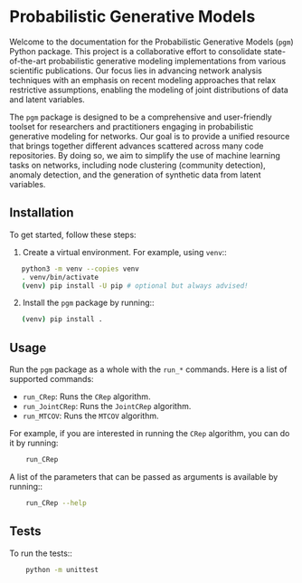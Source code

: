 # Probabilistic Generative Models

Welcome to the documentation for the Probabilistic Generative Models (``pgm``) Python package. This project is a
collaborative effort to consolidate state-of-the-art probabilistic generative modeling implementations from various
scientific publications. Our focus lies in advancing network analysis techniques with an emphasis on recent modeling
approaches that relax restrictive assumptions, enabling the modeling of joint distributions of data and latent
variables.

The ``pgm`` package is designed to be a comprehensive and user-friendly toolset for researchers and practitioners engaging
in probabilistic generative modeling for networks. Our goal is to provide a unified resource that brings together
different advances scattered across many code repositories. By doing so, we aim to simplify the use of machine
learning tasks on networks, including node clustering (community detection), anomaly detection, and the generation of
synthetic data from latent variables.

## Installation

To get started, follow these steps:

1. Create a virtual environment. For example, using ``venv``::

```bash
   python3 -m venv --copies venv
   . venv/bin/activate
   (venv) pip install -U pip # optional but always advised!
```

2. Install the ``pgm`` package by running::

```bash
   (venv) pip install .
```

## Usage

Run the `pgm` package as a whole with the `run_*` commands. Here is a list of supported commands:

- `run_CRep`: Runs the `CRep` algorithm.
- `run_JointCRep`: Runs the `JointCRep` algorithm.
- `run_MTCOV`: Runs the `MTCOV` algorithm.

For example, if you are interested in running the `CRep` algorithm, you can do it by running:

```bash
    run_CRep
```
A list of the parameters that can be passed as arguments is available by running::

```bash
    run_CRep --help
```

## Tests

To run the tests::

```bash
    python -m unittest
```

